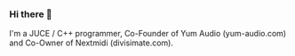 ### Hi there 👋

I'm a JUCE / C++ programmer, Co-Founder of Yum Audio (yum-audio.com) and Co-Owner of Nextmidi (divisimate.com). 

<!--
**benediktadams/benediktadams** is a ✨ _special_ ✨ repository because its `README.md` (this file) appears on your GitHub profile.

Here are some ideas to get you started:

- 🔭 I’m currently working on ...
- 🌱 I’m currently learning ...
- 👯 I’m looking to collaborate on ...
- 🤔 I’m looking for help with ...
- 💬 Ask me about ...
- 📫 How to reach me: ...
- 😄 Pronouns: ...
- ⚡ Fun fact: ...
-->
